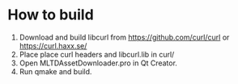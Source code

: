 # How to build
  1. Download and build libcurl from https://github.com/curl/curl or https://curl.haxx.se/
  2. Place place curl headers and libcurl.lib in curl/
  3. Open MLTDAssetDownloader.pro in Qt Creator.
  4. Run qmake and build.